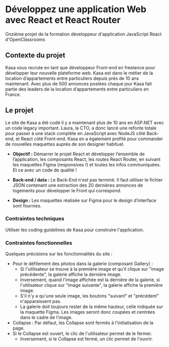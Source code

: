 # Développez une application Web avec React et React Router

Onzième projet de la formation développeur d'application JavaScript React d'OpenClassrooms

## Contexte du projet

Kasa vous recrute en tant que développeur Front-end en freelance pour développer leur nouvelle plateforme web. Kasa est dans le métier de la location d’appartements entre particuliers depuis près de 10 ans maintenant. Avec plus de 500 annonces postées chaque jour Kasa fait partie des leaders de la location d’appartements entre particuliers en France.

## Le projet

Le site de Kasa a été codé il y a maintenant plus de 10 ans en ASP.NET avec un code legacy important. Laura, la CTO, a donc lancé une refonte totale pour passer à une stack complète en JavaScript avec NodeJS côté Back-end, et React côté Front-end. Kasa en a également profité pour commander de nouvelles maquettes auprès de son designer habituel.

* **Objectif :** Démarrer le projet React et développer l’ensemble de l’application, les composants React, les routes React Router, en suivant les maquettes Figma (responsives !) et toutes les infos communiquées. Et ce avec un code de qualité !

* **Back-end / data :** Le Back-End n'est pas terminé. Il faut utiliser le fichier JSON contenant une extraction des 20 dernières annonces de logements pour développer le Front qui correspond.

* **Design :** Les maquettes réalisée sur Figma pour le design d’interface sont fournies.

### Contraintes techniques

Utiliser les coding guidelines de Kasa pour construire l'application.

### Contraintes fonctionnelles

Quelques précisions sur les fonctionnalités du site :

* Pour le défilement des photos dans la galerie (composant Gallery) :
  * Si l'utilisateur se trouve à la première image et qu'il clique sur "image précédente", la galerie affiche la dernière image.
  * Inversement, quand l'image affichée est la dernière de la galerie, si l'utilisateur clique sur "image suivante", la galerie affiche la première image.
  * S'il n'y a qu'une seule image, les boutons "suivant" et "précédent" n'apparaissent pas.
  * La galerie doit toujours rester de la même hauteur, celle indiquée sur la maquette Figma. Les images seront donc coupées et centrées dans le cadre de l’image.
* Collapse : Par défaut, les Collapse sont fermés à l'initialisation de la page.
* Si le Collapse est ouvert, le clic de l'utilisateur permet de le fermer.
  * Inversement, si le Collapse est fermé, un clic permet de l'ouvrir.
  
